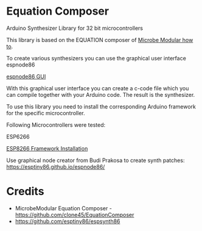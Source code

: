 # Equation Composer
Arduino Synthesizer Library for 32 bit microcontrollers

This library is based on the EQUATION composer of [Microbe Modular how to](src="/doc/HowTo.md").

To create various synthesizers you can use the graphical user interface espnode86

[espnode86 GUI](https://esptiny86.github.io/espnode86/)

With this graphical user interface you can create a c-code file which you can compile together with your Arduino code. The result is the synthesizer.

To use this library you need to install the corresponding Arduino framework for the specific microcontroller.

Following Microcontrollers were tested:

ESP6266

[ ESP8266 Framework Installation ](http://esp8266.github.io/Arduino/versions/2.0.0/doc/installing.html)


Use graphical node creator from Budi Prakosa to create synth patches:
https://esptiny86.github.io/espnode86/

# Credits

* MicrobeModular Equation Composer - https://github.com/clone45/EquationComposer
* https://github.com/esptiny86/espsynth86

